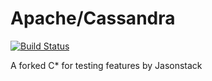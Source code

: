 
# Apache/Cassandra

[![Build Status](https://travis-ci.org/jasonstack/cassandra.png?branch=CUSTOM_COMPACTION)](https://travis-ci.org/jasonstack/cassandra)

A forked C* for testing features by Jasonstack

